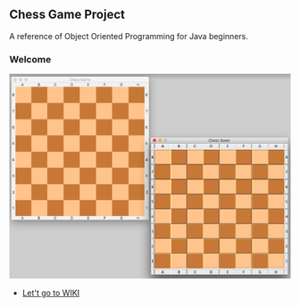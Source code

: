 ## Chess Game Project

<p>A reference of Object Oriented Programming for Java beginners.</p>

### Welcome
![Chess Game Project](https://raw.githubusercontent.com/emprestes/wiki/master/chessgame/images/welcome.png)

* [Let't go to WIKI](https://github.com/emprestes/chessgame/wiki)
